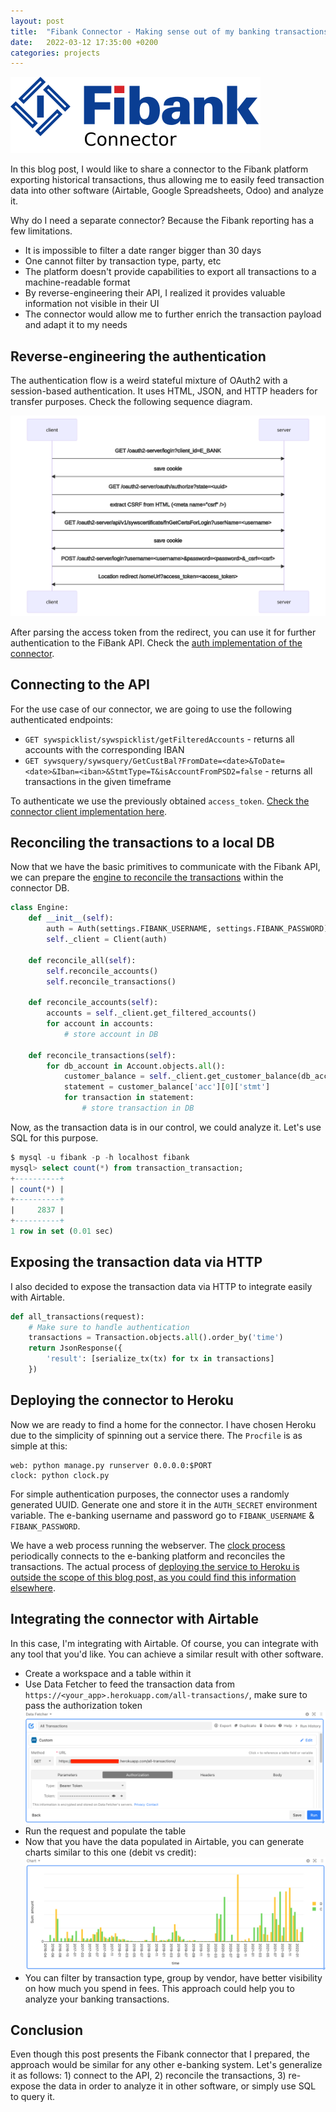 ```yaml
---
layout: post
title:  "Fibank Connector - Making sense out of my banking transactions"
date:   2022-03-12 17:35:00 +0200
categories: projects
---
```


![Fibank Connector Logo](/assets/images/fibank-connector-logo.png)

In this blog post, I would like to share a connector to the Fibank platform exporting historical transactions, thus allowing me to easily feed transaction data into other software (Airtable, Google Spreadsheets, Odoo) and analyze it.

Why do I need a separate connector? Because the Fibank reporting has a few limitations.

- It is impossible to filter a date ranger bigger than 30 days
- One cannot filter by transaction type, party, etc
- The platform doesn't provide capabilities to export all transactions to a machine-readable format
- By reverse-engineering their API, I realized it provides valuable information not visible in their UI
- The connector would allow me to further enrich the transaction payload and adapt it to my needs

## Reverse-engineering the authentication

The authentication flow is a weird stateful mixture of OAuth2 with a session-based authentication. It uses HTML, JSON, and HTTP headers for transfer purposes. Check the following sequence diagram.

![Auth Sequence Diagram](/assets/images/fibank-connector-sequence-diagram.svg)

After parsing the access token from the redirect, you can use it for further authentication to the FiBank API. Check the [auth implementation of the connector](https://github.com/jordanjambazov/fibank-connector/blob/880b972ea13e8e9d5203c82036f7d5b6172c9961/connector/auth.py).

## Connecting to the API

For the use case of our connector, we are going to use the following authenticated endpoints:

- `GET sywspicklist/sywspicklist/getFilteredAccounts` - returns all accounts with the corresponding IBAN
- `GET sywsquery/sywsquery/GetCustBal?FromDate=<date>&ToDate=<date>&Iban=<iban>&StmtType=T&isAccountFromPSD2=false` - returns all transactions in the given timeframe

To authenticate we use the previously obtained `access_token`. [Check the connector client implementation here](https://github.com/jordanjambazov/fibank-connector/blob/04dbf55be31fb0a46d4d32299b4ed28e4117cb73/connector/client.py).

## Reconciling the transactions to a local DB

Now that we have the basic primitives to communicate with the Fibank API, we can prepare the [engine to reconcile the transactions](https://github.com/jordanjambazov/fibank-connector/blob/master/connector/engine/engine.py) within the connector DB.

```python
class Engine:
    def __init__(self):
        auth = Auth(settings.FIBANK_USERNAME, settings.FIBANK_PASSWORD)
        self._client = Client(auth)

    def reconcile_all(self):
        self.reconcile_accounts()
        self.reconcile_transactions()

    def reconcile_accounts(self):
        accounts = self._client.get_filtered_accounts()
        for account in accounts:
            # store account in DB

    def reconcile_transactions(self):
        for db_account in Account.objects.all():
            customer_balance = self._client.get_customer_balance(db_account.iban)
            statement = customer_balance['acc'][0]['stmt']
            for transaction in statement:
                # store transaction in DB
```

Now, as the transaction data is in our control, we could analyze it. Let's use SQL for this purpose.

```sql
$ mysql -u fibank -p -h localhost fibank
mysql> select count(*) from transaction_transaction;
+----------+
| count(*) |
+----------+
|     2837 |
+----------+
1 row in set (0.01 sec)
```

## Exposing the transaction data via HTTP

I also decided to expose the transaction data via HTTP to integrate easily with Airtable.

```python
def all_transactions(request):
    # Make sure to handle authentication
    transactions = Transaction.objects.all().order_by('time')
    return JsonResponse({
        'result': [serialize_tx(tx) for tx in transactions]
    })
```

## Deploying the connector to Heroku

Now we are ready to find a home for the connector. I have chosen Heroku due to the simplicity of spinning out a service there. The `Procfile` is as simple at this:

```
web: python manage.py runserver 0.0.0.0:$PORT
clock: python clock.py
```

For simple authentication purposes, the connector uses a randomly generated UUID. Generate one and store it in the `AUTH_SECRET` environment variable. The e-banking username and password go to `FIBANK_USERNAME` & `FIBANK_PASSWORD`.

We have a web process running the webserver. The [clock process](https://github.com/jordanjambazov/fibank-connector/blob/799a91cc2431b0d03325c6b9a6b41616ea9ba470/clock.py) periodically connects to the e-banking platform and reconciles the transactions. The actual process of [deploying the service to Heroku is outside the scope of this blog post, as you could find this information elsewhere](https://devcenter.heroku.com/articles/deploying-python).

## Integrating the connector with Airtable

In this case, I'm integrating with Airtable. Of course, you can integrate with any tool that you'd like. You can achieve a similar result with other software.

- Create a workspace and a table within it
- Use Data Fetcher to feed the transaction data from `https://<your_app>.herokuapp.com/all-transactions/`, make sure to pass the authorization token
  ![Fibank Connector - Airtable Data Fetcher](/assets/images/fibank-connector-airtable-data-fetcher.png)
- Run the request and populate the table
- Now that you have the data populated in Airtable, you can generate charts similar to this one (debit vs credit):
  ![Fibank Connector - Debit vs Credit](/assets/images/fibank-connector-airtable-chart.png)
- You can filter by transaction type, group by vendor, have better visibility on how much you spend in fees. This approach could help you to analyze your banking transactions.

## Conclusion

Even though this post presents the Fibank connector that I prepared, the approach would be similar for any other e-banking system. Let's generalize it as follows: 1) connect to the API, 2) reconcile the transactions, 3) re-expose the data in order to analyze it in other software, or simply use SQL to query it.
